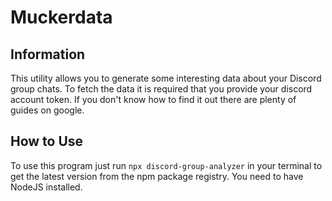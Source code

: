 # Muckerdata

## Information

This utility allows you to generate some interesting data about your Discord group chats. To fetch the data it is required that you provide your discord account token. If you don't know how to find it out there are plenty of guides on google.

## How to Use  

To use this program just run `npx discord-group-analyzer` in your terminal to get the latest version from the npm package registry. You need to have NodeJS installed.
